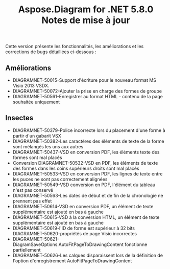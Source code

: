 ﻿---
title: Aspose.Diagram for .NET 5.8.0 Notes de mise à jour
type: docs
weight: 20
url: /fr/net/aspose-diagram-for-net-5-8-0-release-notes/
---
Cette version présente les fonctionnalités, les améliorations et les corrections de bugs détaillées ci-dessous :
## **Améliorations**
- DIAGRAMNET-50015-Support d'écriture pour le nouveau format MS Visio 2013 VSDX.
- DIAGRAMNET-50072-Ajouter la prise en charge des formes de groupe
- DIAGRAMNET-50561-Enregistrer au format HTML - contenu de la page souhaitée uniquement
## **Insectes**
- DIAGRAMNET-50379-Police incorrecte lors du placement d'une forme à partir d'un gabarit VSX
- DIAGRAMNET-50382-Les caractères des éléments de texte de la forme sont mélangés les uns aux autres
- DIAGRAMNET-50437-VSD en conversion PDF, les éléments texte des formes sont mal placés
- Conversion DIAGRAMNET-50532-VSD en PDF, les éléments de texte des formes dans les coins supérieurs droits sont mal placés
- DIAGRAMNET-50533-VSD en conversion PDF, les lignes de texte entre les puces ne sont pas correctement alignées
- DIAGRAMNET-50549-VSD conversion en PDF, l'élément du tableau n'est pas conservé
- DIAGRAMNET-50563-Les dates de début et de fin de la chronologie ne prennent pas effet
- DIAGRAMNET-50614-VSD en conversion PDF, un élément de texte supplémentaire est ajouté en bas à gauche
- DIAGRAMNET-50615-VSD à la conversion HTML, un élément de texte supplémentaire est ajouté en bas à gauche
- DIAGRAMNET-50619-l'ID de forme est supérieur à 32 bits DIAGRAMNET-50620-propriétés de page Visio incorrectes
- DIAGRAMNET-50621-DiagramSaveOptions.AutoFitPageToDrawingContent fonctionne partiellement
- DIAGRAMNET-50626-Les calques disparaissent lors de la définition de l'option d'enregistrement AutoFitPageToDrawingContent

